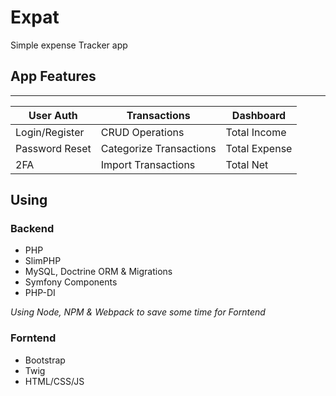 # Expat
Simple expense Tracker app

## App Features ##
- - - -
User Auth       | Transactions              | Dashboard
-------------   | -------------             | -------------
Login/Register  | CRUD Operations           | Total Income
Password Reset  | Categorize Transactions   | Total Expense
2FA             | Import Transactions       | Total Net

## Using ##
### Backend ###
* PHP
* SlimPHP
* MySQL, Doctrine ORM & Migrations
* Symfony Components
* PHP-DI

*Using Node, NPM & Webpack to save some time for Forntend* 

### Forntend ###
* Bootstrap
* Twig
* HTML/CSS/JS
